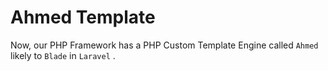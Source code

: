 # Ahmed Template

Now, our PHP Framework has a PHP Custom Template Engine called `Ahmed` likely to `Blade` in `Laravel` .
